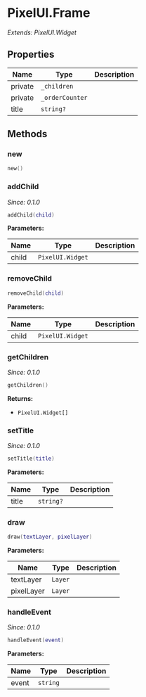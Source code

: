 # PixelUI.Frame

*Extends: PixelUI.Widget*

## Properties

| Name | Type | Description |
|------|------|-------------|
| private | `_children` |  |
| private | `_orderCounter` |  |
| title | `string?` |  |

## Methods

### new

```lua
new()
```

### addChild

*Since: 0.1.0*

```lua
addChild(child)
```

**Parameters:**

| Name | Type | Description |
|------|------|-------------|
| child | `PixelUI.Widget` |  |

### removeChild

```lua
removeChild(child)
```

**Parameters:**

| Name | Type | Description |
|------|------|-------------|
| child | `PixelUI.Widget` |  |

### getChildren

*Since: 0.1.0*

```lua
getChildren()
```

**Returns:**

- `PixelUI.Widget[]`

### setTitle

*Since: 0.1.0*

```lua
setTitle(title)
```

**Parameters:**

| Name | Type | Description |
|------|------|-------------|
| title | `string?` |  |

### draw

```lua
draw(textLayer, pixelLayer)
```

**Parameters:**

| Name | Type | Description |
|------|------|-------------|
| textLayer | `Layer` |  |
| pixelLayer | `Layer` |  |

### handleEvent

*Since: 0.1.0*

```lua
handleEvent(event)
```

**Parameters:**

| Name | Type | Description |
|------|------|-------------|
| event | `string` |  |

